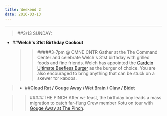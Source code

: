 ```yaml
---
title: Weekend 2
date: 2016-03-13
---
```

***
>##3/13 SUNDAY:
- ##**Welch's 31st Birthday Cookout**

  >> #####3-7pm @ CMND CNTR
  >> Gather at the The Command Center and celebrate Welch's 31st birthday with grilled foods and fine friends. Welch has appointed the [Gardein Ultimate Beefless Burger](https://gardein.com/products/beefless-burger/) as the burger of choice. You are also encouraged to bring anything that can be stuck on a skewer for kabobs.

>- ##**Cloud Rat / Gouge Away / Wet Brain / Claw / Bidet**

  >>#####THE PINCH
  >>After we feast, the birthday boy leads a mass migration to catch far-flung Crew member Kotu on tour with [Gouge Away at The Pinch](https://www.facebook.com/events/1623307167932531/).
